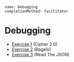 ```ngMeta
name: Debugging
completionMethod: facilitator
```
# Debugging

- [Exercise 1](http://navgurukul.org/python/debugging/cipher.2.0.py) (Cipher 2.0)
- [Exercise 2](http://navgurukul.org/python/debugging/bagels.py) (Bagels)
- [Exercise 3](https://github.com/navgurukulorg/python-examples/blob/master/debugging/file_reading.py) (Read The JSON)
